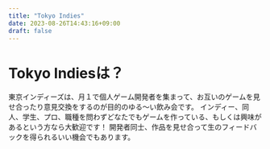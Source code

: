 ```yaml
---
title: "Tokyo Indies"
date: 2023-08-26T14:43:16+09:00
draft: false
---
```


# Tokyo Indiesは？

東京インディーズは、月１で個人ゲーム開発者を集まって、お互いのゲームを見せ合ったり意見交換をするのが目的のゆる～い飲み会です。 インディー、同人、学生、プロ、職種を問わずどなたでもゲームを作っている、もしくは興味があるという方なら大歓迎です！ 開発者同士、作品を見せ合って生のフィードバックを得られるいい機会でもあります。


